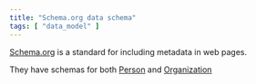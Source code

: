 ```yaml
---
title: "Schema.org data schema"
tags: [ "data_model" ]
---
```


[Schema.org](https://schema.org/) is a standard for including metadata in web pages.

They have schemas for both [Person](https://schema.org/Person) and [Organization](https://schema.org/Organization)
